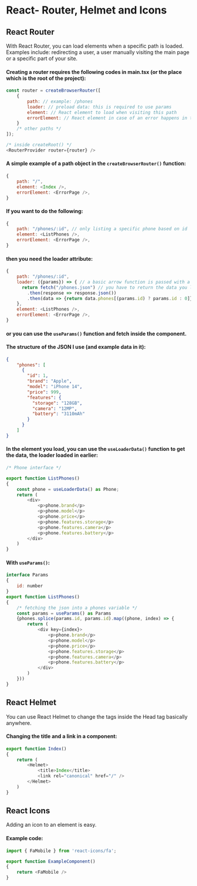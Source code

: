 # React- Router, Helmet and Icons
## React Router
With React Router, you can load elements when a specific path is loaded. Examples include: redirecting a user, a user manually visiting the main page or a specific part of your site.
#### Creating a router requires the following codes in main.tsx (or the place which is the root of the project):
```javascript
const router = createBrowserRouter([
    {
        path: // example: /phones
        loader: // preload data: this is required to use params
        element: // React element to load when visiting this path
        errorElement: // React element in case of an error happens in the main element
    }
    /* other paths */
]);
```
```javascript
/* inside createRoot() */
<RouterProvider router={router} />
```
#### A simple example of a path object in the ```createBrowserRouter()``` function:
```javascript
{
    path: "/",
    element: <Index />,
    errorElement: <ErrorPage />,
}
```
#### If you want to do the following:
```javascript
{
    path: "/phones/:id", // only listing a specific phone based on id
    element: <ListPhones />,
    errorElement: <ErrorPage />,
}
```
#### then you need the loader attribute:
```javascript
{
    path: "/phones/:id",
    loader: ({params}) => { // a basic arrow function is passed with a fetch
      return fetch("/phones.json") // you have to return the data you loaded in order to use that data later
        .then(response => response.json())
        .then(data => {return data.phones[(params.id) ? params.id : 0]});
    },
    element: <ListPhones />,
    errorElement: <ErrorPage />,
}
```
#### or you can use the ```useParams()``` function and fetch inside the component.
#### The structure of the JSON I use (and example data in it):
```json
{
    "phones": [
      {
        "id": 1,
        "brand": "Apple",
        "model": "iPhone 14",
        "price": 999,
        "features": {
          "storage": "128GB",
          "camera": "12MP",
          "battery": "3110mAh"
        }
      }
    ]
}
```
#### In the element you load, you can use the ```useLoaderData()``` function to get the data, the loader loaded in earlier:
```javascript
/* Phone interface */

export function ListPhones()
{
    const phone = useLoaderData() as Phone;
    return (
        <div>
            <p>phone.brand</p>
            <p>phone.model</p>
            <p>phone.price</p>
            <p>phone.features.storage</p>
            <p>phone.features.camera</p>
            <p>phone.features.battery</p>
        </div>
    )
}
```
#### With ```useParams()```:
```javascript
interface Params
{
    id: number
}
export function ListPhones()
{
    /* fetching the json into a phones variable */
    const params = useParams() as Params
    {phones.splice(params.id, params.id).map((phone, index) => {
        return (
            <div key={index}>
                <p>phone.brand</p>
                <p>phone.model</p>
                <p>phone.price</p>
                <p>phone.features.storage</p>
                <p>phone.features.camera</p>
                <p>phone.features.battery</p>
            </div>
        )
    }))
}
```

## React Helmet
You can use React Helmet to change the tags inside the Head tag basically anywhere.
#### Changing the title and a link in a component:
```javascript
export function Index()
{
    return (
        <Helmet>
            <title>Index</title>
            <link rel="canonical" href="/" />
        </Helmet>
    )
}
```


## React Icons
Adding an icon to an element is easy.
#### Example code:
```javascript
import { FaMobile } from 'react-icons/fa';

export function ExampleComponent()
{
    return <FaMobile />
}
```

